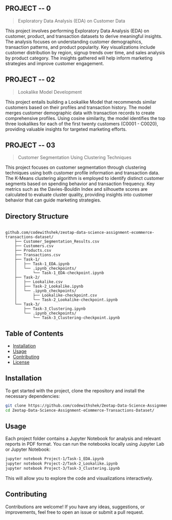 
## PROJECT -- 0

> Exploratory Data Analysis (EDA) on Customer Data

This project involves performing Exploratory Data Analysis (EDA) on customer, product, and transaction datasets to derive meaningful insights. The analysis focuses on understanding customer demographics, transaction patterns, and product popularity. Key visualizations include customer distribution by region, signup trends over time, and sales analysis by product category. The insights gathered will help inform marketing strategies and improve customer engagement.


## PROJECT -- 02

> Lookalike Model Development

This project entails building a Lookalike Model that recommends similar customers based on their profiles and transaction history. The model merges customer demographic data with transaction records to create comprehensive profiles. Using cosine similarity, the model identifies the top three lookalikes for each of the first twenty customers (C0001 - C0020), providing valuable insights for targeted marketing efforts.


## PROJECT -- 03

> Customer Segmentation Using Clustering Techniques

This project focuses on customer segmentation through clustering techniques using both customer profile information and transaction data. The K-Means clustering algorithm is employed to identify distinct customer segments based on spending behavior and transaction frequency. Key metrics such as the Davies-Bouldin Index and silhouette scores are calculated to evaluate cluster quality, providing insights into customer behavior that can guide marketing strategies.


## Directory Structure

```

github.com/codewithshek/zeotap-data-science-assignment-ecommerce-transactions-dataset/
    ├── Customer_Segmentation_Results.csv
    ├── Customers.csv
    ├── Products.csv
    ├── Transactions.csv
    ├── Task-1/
    │   ├── Task-1_EDA.ipynb
    │   └── .ipynb_checkpoints/
    │       └── Task-1_EDA-checkpoint.ipynb
    ├── Task-2/
    │   ├── Lookalike.csv
    │   ├── Task-2_Lookalike.ipynb
    │   └── .ipynb_checkpoints/
    │       ├── Lookalike-checkpoint.csv
    │       └── Task-2_Lookalike-checkpoint.ipynb
    └── Task-3/
        ├── Task-3_Clustering.ipynb
        └── .ipynb_checkpoints/
            └── Task-3_Clustering-checkpoint.ipynb
```

## Table of Contents

- [Installation](#installation)
- [Usage](#usage)
- [Contributing](#contributing)
- [License](#license)

## Installation

To get started with the project, clone the repository and install the necessary dependencies:

```bash
git clone https://github.com/codewithshek/Zeotap-Data-Science-Assignment-eCommerce-Transactions-Dataset.git
cd Zeotap-Data-Science-Assignment-eCommerce-Transactions-Dataset/
```

## Usage

Each project folder contains a Jupyter Notebook for analysis and relevant reports in PDF format. You can run the notebooks locally using Jupyter Lab or Jupyter Notebook:

```bash
jupyter notebook Project-1/Task-1_EDA.ipynb
jupyter notebook Project-2/Task-2_Lookalike.ipynb
jupyter notebook Project-3/Task-3_Clustering.ipynb
```

This will allow you to explore the code and visualizations interactively.

## Contributing

Contributions are welcome! If you have any ideas, suggestions, or improvements, feel free to open an issue or submit a pull request.
